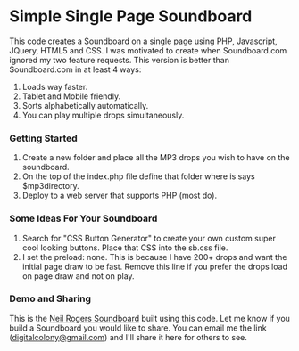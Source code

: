 # Simple Single Page Soundboard
This code creates a Soundboard on a single page using PHP, Javascript, JQuery, HTML5 and CSS. I was motivated to create when Soundboard.com ignored my two feature requests. This version is better than Soundboard.com in at least 4 ways:
  1. Loads way faster.
  2. Tablet and Mobile friendly. 
  3. Sorts alphabetically automatically.  
  4. You can play multiple drops simultaneously. 

### Getting Started
  1. Create a new folder and place all the MP3 drops you wish to have on the soundboard.
  2. On the top of the index.php file define that folder where is says $mp3directory. 
  3. Deploy to a web server that supports PHP (most do). 

### Some Ideas For Your Soundboard
  1. Search for "CSS Button Generator" to create your own custom super cool looking buttons. Place that CSS into the sb.css file.  
  2. I set the preload: none. This is because I have 200+ drops and want the initial page draw to be fast. Remove this line if you prefer the drops load on page draw and not on play. 
  
### Demo and Sharing
  This is the [Neil Rogers Soundboard](https://neilrogers.org/soundboard/) built using this code. Let me know if you build a Soundboard you would like to share. You can email me the link (digitalcolony@gmail.com) and I'll share it here for others to see. 


  


